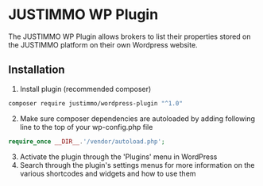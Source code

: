 # JUSTIMMO WP Plugin #

The JUSTIMMO WP Plugin allows brokers to list their properties stored on the JUSTIMMO platform on their own Wordpress website.

## Installation ##

1. Install plugin (recommended composer)
```bash
composer require justimmo/wordpress-plugin "^1.0"
```

2. Make sure composer dependencies are autoloaded by adding following line to the top of your wp-config.php file
 ```php
 require_once __DIR__.'/vendor/autoload.php';
 ```

3. Activate the plugin through the 'Plugins' menu in WordPress
4. Search through the plugin's settings menus for more information on the various shortcodes and widgets and how to use them
